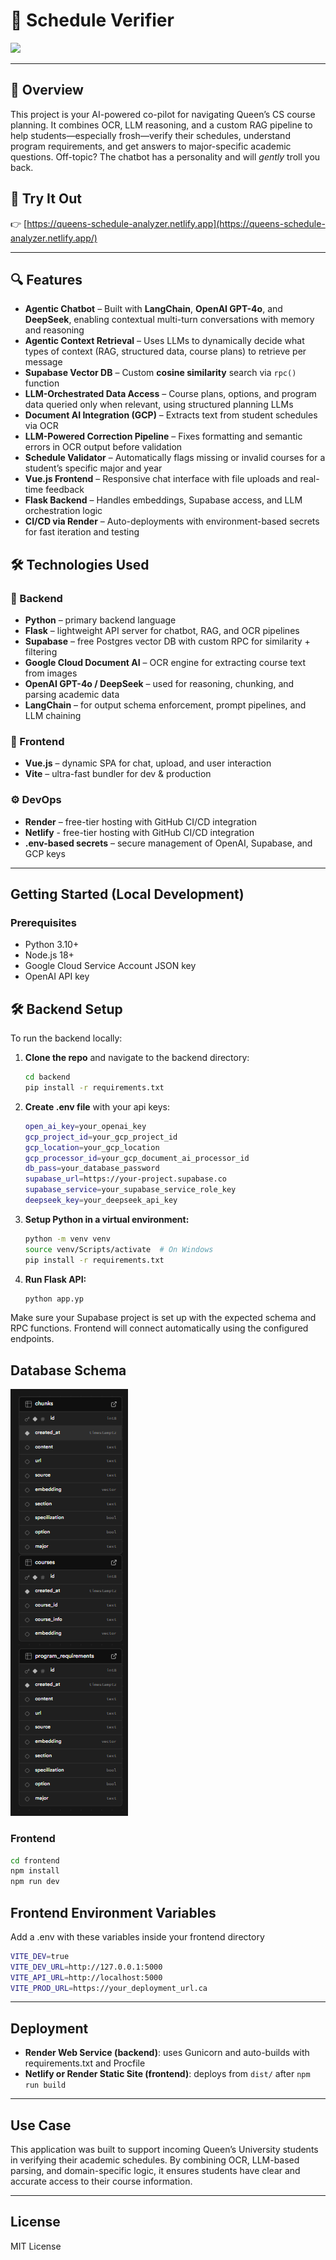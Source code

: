 # 🧠 Schedule Verifier
<img src="https://media1.giphy.com/media/ieJdVmYjqq6SA09qgb/giphy_s.gif" width="400">  


---

## 🧠 Overview

This project is your AI-powered co-pilot for navigating Queen’s CS course planning. It combines OCR, LLM reasoning, and a custom RAG pipeline to help students—especially frosh—verify their schedules, understand program requirements, and get answers to major-specific academic questions. Off-topic? The chatbot has a personality and will *gently* troll you back.

## 🚀 Try It Out

👉 [https://queens-schedule-analyzer.netlify.app](https://queens-schedule-analyzer.netlify.app/)

---

## 🔍 Features

- **Agentic Chatbot** – Built with **LangChain**, **OpenAI GPT-4o**, and **DeepSeek**, enabling contextual multi-turn conversations with memory and reasoning
- **Agentic Context Retrieval** – Uses LLMs to dynamically decide what types of context (RAG, structured data, course plans) to retrieve per message
- **Supabase Vector DB** – Custom **cosine similarity** search via `rpc()` function
- **LLM-Orchestrated Data Access** – Course plans, options, and program data queried only when relevant, using structured planning LLMs
- **Document AI Integration (GCP)** – Extracts text from student schedules via OCR
- **LLM-Powered Correction Pipeline** – Fixes formatting and semantic errors in OCR output before validation
- **Schedule Validator** – Automatically flags missing or invalid courses for a student’s specific major and year
- **Vue.js Frontend** – Responsive chat interface with file uploads and real-time feedback
- **Flask Backend** – Handles embeddings, Supabase access, and LLM orchestration logic
- **CI/CD via Render** – Auto-deployments with environment-based secrets for fast iteration and testing


## 🛠️ Technologies Used

### 🧩 Backend
- **Python** – primary backend language
- **Flask** – lightweight API server for chatbot, RAG, and OCR pipelines
- **Supabase** – free Postgres vector DB with custom RPC for similarity + filtering
- **Google Cloud Document AI** – OCR engine for extracting course text from images
- **OpenAI GPT-4o / DeepSeek** – used for reasoning, chunking, and parsing academic data
- **LangChain** – for output schema enforcement, prompt pipelines, and LLM chaining

### 🎨 Frontend
- **Vue.js** – dynamic SPA for chat, upload, and user interaction
- **Vite** – ultra-fast bundler for dev & production

### ⚙️ DevOps
- **Render** – free-tier hosting with GitHub CI/CD integration
- **Netlify** - free-tier hosting with GitHub CI/CD integration
- **.env-based secrets** – secure management of OpenAI, Supabase, and GCP keys

---

## Getting Started (Local Development)

### Prerequisites

- Python 3.10+
- Node.js 18+
- Google Cloud Service Account JSON key
- OpenAI API key

## 🛠️ Backend Setup

To run the backend locally:

1. **Clone the repo** and navigate to the backend directory:

    ```bash
    cd backend
    pip install -r requirements.txt
    ```

2. **Create .env file** with your api keys:
    ```bash
    open_ai_key=your_openai_key
    gcp_project_id=your_gcp_project_id
    gcp_location=your_gcp_location
    gcp_processor_id=your_gcp_document_ai_processor_id
    db_pass=your_database_password
    supabase_url=https://your-project.supabase.co
    supabase_service=your_supabase_service_role_key
    deepseek_key=your_deepseek_api_key
    ```

3. **Setup Python in a virtual environment:**
    ```bash 
    python -m venv venv
    source venv/Scripts/activate  # On Windows
    pip install -r requirements.txt
    ```

4. **Run Flask API:**
    ```bash
    python app.yp
    ```

Make sure your Supabase project is set up with the expected schema and RPC functions. Frontend will connect automatically using the configured endpoints.

## Database Schema

![Database Schema](./db_schema.png)





### Frontend

```bash
cd frontend
npm install
npm run dev
```

## Frontend Environment Variables
Add a .env with these variables inside your frontend directory
```bash
VITE_DEV=true
VITE_DEV_URL=http://127.0.0.1:5000
VITE_API_URL=http://localhost:5000
VITE_PROD_URL=https://your_deployment_url.ca
```

---

## Deployment

- **Render Web Service (backend)**: uses Gunicorn and auto-builds with requirements.txt and Procfile
- **Netlify or Render Static Site (frontend)**: deploys from `dist/` after `npm run build`

---

## Use Case

This application was built to support incoming Queen’s University students in verifying their academic schedules. By combining OCR, LLM-based parsing, and domain-specific logic, it ensures students have clear and accurate access to their course information.

---

## License

MIT License
